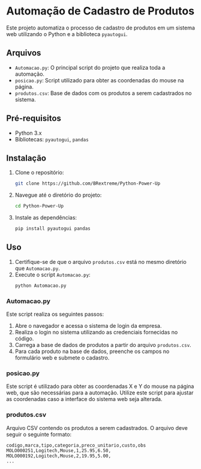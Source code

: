 # Automação de Cadastro de Produtos

Este projeto automatiza o processo de cadastro de produtos em um sistema web utilizando o Python e a biblioteca `pyautogui`.

## Arquivos

- `Automacao.py`: O principal script do projeto que realiza toda a automação.
- `posicao.py`: Script utilizado para obter as coordenadas do mouse na página.
- `produtos.csv`: Base de dados com os produtos a serem cadastrados no sistema.

## Pré-requisitos

- Python 3.x
- Bibliotecas: `pyautogui`, `pandas`

## Instalação

1. Clone o repositório:
    ```sh
    git clone https://github.com/BRextreme/Python-Power-Up
    ```
2. Navegue até o diretório do projeto:
    ```sh
    cd Python-Power-Up
    ```
3. Instale as dependências:
    ```sh
    pip install pyautogui pandas
    ```

## Uso

1. Certifique-se de que o arquivo `produtos.csv` está no mesmo diretório que `Automacao.py`.
2. Execute o script `Automacao.py`:
    ```sh
    python Automacao.py
    ```

### Automacao.py

Este script realiza os seguintes passos:
1. Abre o navegador e acessa o sistema de login da empresa.
2. Realiza o login no sistema utilizando as credenciais fornecidas no código.
3. Carrega a base de dados de produtos a partir do arquivo `produtos.csv`.
4. Para cada produto na base de dados, preenche os campos no formulário web e submete o cadastro.

### posicao.py

Este script é utilizado para obter as coordenadas X e Y do mouse na página web, que são necessárias para a automação. Utilize este script para ajustar as coordenadas caso a interface do sistema web seja alterada.

### produtos.csv

Arquivo CSV contendo os produtos a serem cadastrados. O arquivo deve seguir o seguinte formato:

```csv
codigo,marca,tipo,categoria,preco_unitario,custo,obs
MOLO000251,Logitech,Mouse,1,25.95,6.50,
MOLO000192,Logitech,Mouse,2,19.95,5.00,
...
